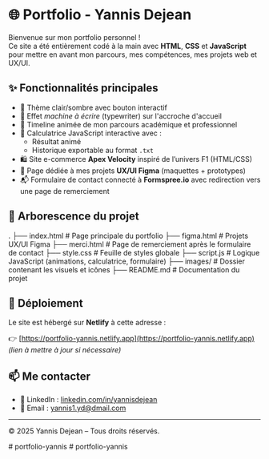 
# 🌐 Portfolio - Yannis Dejean

Bienvenue sur mon portfolio personnel !  
Ce site a été entièrement codé à la main avec **HTML**, **CSS** et **JavaScript** pour mettre en avant mon parcours, mes compétences, mes projets web et UX/UI.

## ✨ Fonctionnalités principales

- 🎨 Thème clair/sombre avec bouton interactif
- 🧠 Effet _machine à écrire_ (typewriter) sur l'accroche d'accueil
- 📜 Timeline animée de mon parcours académique et professionnel
- 🧮 Calculatrice JavaScript interactive avec :
  - Résultat animé
  - Historique exportable au format `.txt`
- 🛍️ Site e-commerce **Apex Velocity** inspiré de l’univers F1 (HTML/CSS)
- 🎨 Page dédiée à mes projets **UX/UI Figma** (maquettes + prototypes)
- 📬 Formulaire de contact connecté à **Formspree.io** avec redirection vers une page de remerciement

## 📁 Arborescence du projet
. ├── index.html # Page principale du portfolio ├── figma.html # Projets UX/UI Figma ├── merci.html # Page de remerciement après le formulaire de contact ├── style.css # Feuille de styles globale ├── script.js # Logique JavaScript (animations, calculatrice, formulaire) ├── images/ # Dossier contenant les visuels et icônes ├── README.md # Documentation du projet
## 🚀 Déploiement

Le site est hébergé sur **Netlify** à cette adresse :

👉 [https://portfolio-yannis.netlify.app](https://portfolio-yannis.netlify.app) *(lien à mettre à jour si nécessaire)*

## 📫 Me contacter

- 💼 LinkedIn : [linkedin.com/in/yannisdejean](https://linkedin.com/in/yannisdejean)
- 📧 Email : yannis1.yd@dmail.com

---

© 2025 Yannis Dejean – Tous droits réservés.

#   p o r t f o l i o - y a n n i s 
 
 #   p o r t f o l i o - y a n n i s 
 
 
